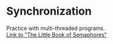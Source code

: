 # Synchronization
Practice with multi-threaded programs.   
[Link to "The Little Book of Semaphores"](https://greenteapress.com/semaphores/LittleBookOfSemaphores.pdf)
